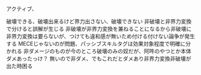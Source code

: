 アクティブ、

破壊できる、破壊出来るけど界力出さない、破壊できない
非破壊と非界力変換で分けると誤解が生じる
	非破壊が非界力変換を兼ねることになるから非破壊に非界力変換は要らないが、つけても違和感が無いため付ける付けない論争が発生する
	MECEじゃないのが問題、パッシブスキルタグは効果対象程度で明確に分かれる
非ダメージのものが今のところ破壊のみの奴だが、阿吽のやつとか本体ダメあったっけ？
	無いので非ダメ、でもこれだとダメあり非界力変換非破壊が出た時困る

